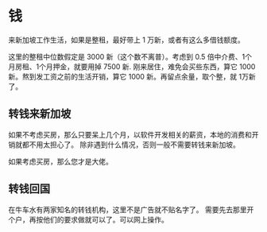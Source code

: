 # 钱

来新加坡工作生活，如果是整租，最好带上 1 万新，或者有这么多借钱额度。

这里的整租中位数假定是 3000 新（这个数不离普）。考虑到 0.5 倍中介费、1个月房租、1个月押金，就要用掉 7500 新.
刚来居住，难免会买些东西，算它 1000 新。熬到发工资之前的生活开销，算它 1000 新。再留点余量，取个整，就 1万新了。

## 转钱来新加坡

如果不考虑买房，那么只要呆上几个月，以软件开发相关的薪资，本地的消费和开销就都不用太担心了。
除非遇到什么情况，否则一般不需要转钱来新加坡。

如果考虑买房，那么您才是大佬。

## 转钱回国

在牛车水有两家知名的转钱机构，这里不是广告就不贴名字了。
需要先去那里开个户，再按他们的要求做就可以了。可以网上操作。
